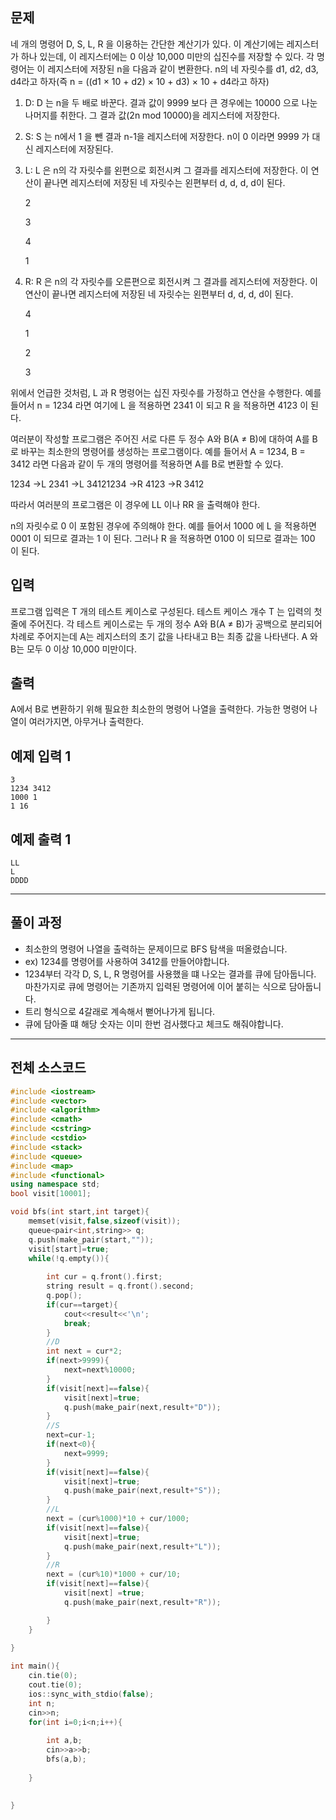 ## 문제

네 개의 명령어 D, S, L, R 을 이용하는 간단한 계산기가 있다. 이 계산기에는 레지스터가 하나 있는데, 이 레지스터에는 0 이상 10,000 미만의 십진수를 저장할 수 있다. 각 명령어는 이 레지스터에 저장된 n을 다음과 같이 변환한다. n의 네 자릿수를 d1, d2, d3, d4라고 하자(즉 n = ((d1 × 10 + d2) × 10 + d3) × 10 + d4라고 하자)

1. D: D 는 n을 두 배로 바꾼다. 결과 값이 9999 보다 큰 경우에는 10000 으로 나눈 나머지를 취한다. 그 결과 값(2n mod 10000)을 레지스터에 저장한다.
2. S: S 는 n에서 1 을 뺀 결과 n-1을 레지스터에 저장한다. n이 0 이라면 9999 가 대신 레지스터에 저장된다.
3. L: L 은 n의 각 자릿수를 왼편으로 회전시켜 그 결과를 레지스터에 저장한다. 이 연산이 끝나면 레지스터에 저장된 네 자릿수는 왼편부터 d, d, d, d이 된다.

    2

    3

    4

    1

4. R: R 은 n의 각 자릿수를 오른편으로 회전시켜 그 결과를 레지스터에 저장한다. 이 연산이 끝나면 레지스터에 저장된 네 자릿수는 왼편부터 d, d, d, d이 된다.

    4

    1

    2

    3

위에서 언급한 것처럼, L 과 R 명령어는 십진 자릿수를 가정하고 연산을 수행한다. 예를 들어서 n = 1234 라면 여기에 L 을 적용하면 2341 이 되고 R 을 적용하면 4123 이 된다.

여러분이 작성할 프로그램은 주어진 서로 다른 두 정수 A와 B(A ≠ B)에 대하여 A를 B로 바꾸는 최소한의 명령어를 생성하는 프로그램이다. 예를 들어서 A = 1234, B = 3412 라면 다음과 같이 두 개의 명령어를 적용하면 A를 B로 변환할 수 있다.

1234 →L 2341 →L 34121234 →R 4123 →R 3412

따라서 여러분의 프로그램은 이 경우에 LL 이나 RR 을 출력해야 한다.

n의 자릿수로 0 이 포함된 경우에 주의해야 한다. 예를 들어서 1000 에 L 을 적용하면 0001 이 되므로 결과는 1 이 된다. 그러나 R 을 적용하면 0100 이 되므로 결과는 100 이 된다.

## 입력

프로그램 입력은 T 개의 테스트 케이스로 구성된다. 테스트 케이스 개수 T 는 입력의 첫 줄에 주어진다. 각 테스트 케이스로는 두 개의 정수 A와 B(A ≠ B)가 공백으로 분리되어 차례로 주어지는데 A는 레지스터의 초기 값을 나타내고 B는 최종 값을 나타낸다. A 와 B는 모두 0 이상 10,000 미만이다.

## 출력

A에서 B로 변환하기 위해 필요한 최소한의 명령어 나열을 출력한다. 가능한 명령어 나열이 여러가지면, 아무거나 출력한다.

## 예제 입력 1

```
3
1234 3412
1000 1
1 16

```

## 예제 출력 1

```
LL
L
DDDD

```

---

## 풀이 과정

- 최소한의 명령어 나열을 출력하는 문제이므로 BFS 탐색을 떠올렸습니다.
- ex) 1234를 명령어를 사용하여 3412를 만들어야합니다.
- 1234부터 각각 D, S, L, R 명령어를 사용했을 떄 나오는 결과를 큐에 담아둡니다. 마찬가지로 큐에 명령어는 기존까지 입력된 명령어에 이어 붙히는 식으로 담아둡니다.
- 트리 형식으로 4갈래로 계속해서 뻗어나가게 됩니다.
- 큐에 담아줄 떄 해당 숫자는 이미 한번 검사했다고 체크도 해줘야합니다.

---

## 전체 소스코드

```cpp
#include <iostream>
#include <vector>
#include <algorithm>
#include <cmath>
#include <cstring>
#include <cstdio>
#include <stack>
#include <queue>
#include <map>
#include <functional>
using namespace std;
bool visit[10001];

void bfs(int start,int target){
    memset(visit,false,sizeof(visit));
    queue<pair<int,string>> q;
    q.push(make_pair(start,""));
    visit[start]=true;
    while(!q.empty()){
        
        int cur = q.front().first;
        string result = q.front().second;
        q.pop();
        if(cur==target){
            cout<<result<<'\n';
            break;
        }
        //D
        int next = cur*2;
        if(next>9999){
            next=next%10000;
        }
        if(visit[next]==false){
            visit[next]=true;
            q.push(make_pair(next,result+"D"));
        }
        //S
        next=cur-1;
        if(next<0){
            next=9999;
        }
        if(visit[next]==false){
            visit[next]=true;
            q.push(make_pair(next,result+"S"));
        }
        //L
        next = (cur%1000)*10 + cur/1000;
        if(visit[next]==false){
            visit[next]=true;
            q.push(make_pair(next,result+"L"));
        }
        //R
        next = (cur%10)*1000 + cur/10;
        if(visit[next]==false){
            visit[next] =true;
            q.push(make_pair(next,result+"R"));

        }
    }
    
}

int main(){
    cin.tie(0);
    cout.tie(0);
    ios::sync_with_stdio(false);
    int n;
    cin>>n;
    for(int i=0;i<n;i++){
        
        int a,b;
        cin>>a>>b;
        bfs(a,b);
        
    }
    

}
```